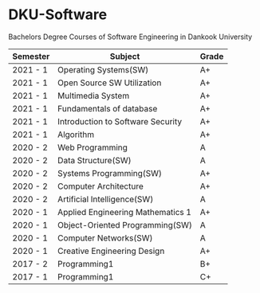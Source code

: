 # DKU-Software
Bachelors Degree Courses of Software Engineering in Dankook University

| Semester | Subject                           | Grade |
| -------- | --------------------------------- | ----- |
| 2021 - 1 | Operating Systems(SW)             | A+    |
| 2021 - 1 | Open Source SW Utilization        | A+    |
| 2021 - 1 | Multimedia System                 | A+    |
| 2021 - 1 | Fundamentals of database          | A+    |
| 2021 - 1 | Introduction to Software Security | A+    |
| 2021 - 1 | Algorithm                         | A+    |
| 2020 - 2 | Web Programming                   | A     |
| 2020 - 2 | Data Structure(SW)                | A     |
| 2020 - 2 | Systems Programming(SW)           | A+    |
| 2020 - 2 | Computer Architecture             | A+    |
| 2020 - 2 | Artificial Intelligence(SW)       | A     |
| 2020 - 1 | Applied Engineering Mathematics 1 | A+    |
| 2020 - 1 | Object-Oriented Programming(SW)   | A     |
| 2020 - 1 | Computer Networks(SW)             | A     |
| 2020 - 1 | Creative Engineering Design       | A+    |
| 2017 - 2 | Programming1                      | B+    |
| 2017 - 1 | Programming1                      | C+    |
